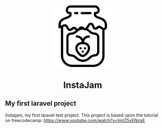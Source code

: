 <p align="center"><img src="https://raw.githubusercontent.com/JimJam117/instajam/master/public/ico/jam.ico" width="200"></p>
<h1 align="center">InstaJam</h1>

## My first laravel project

Instajam, my first laravel test project. This project is based upon the tutorial on freecodecamp:
https://www.youtube.com/watch?v=ImtZ5yENzgE
